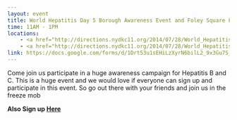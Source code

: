 ```yaml
---
layout: event
title: World Hepatitis Day 5 Borough Awareness Event and Foley Square Freeze Mob
time: 11AM - 1PM
locations:
    - <a href="http://directions.nydkc11.org/2014/07/28/World_Hepatitis_Day/">Awareness Event - Chinatown, Charles B. Wang Community Health Center, 268 Canal St</a>
    - <a href="http://directions.nydkc11.org/2014/07/28/World_Hepatitis_Day/">Foley Square Freeze Mob -  Foley Square Centre St & Worth St</a>
link: https://docs.google.com/forms/d/1Drt53u1sEHiLzXyrN6bilL2_9x3Gu7S_vXZlKe81FVo/viewform
---
```

Come join us participate in a huge awareness campaign for Hepatitis B and C.  This is a huge event and we would love if everyone can sign up and participate in this event.  So go out there with your friends and join us in the freeze mob
 
**Also Sign up [Here](https://docs.google.com/forms/d/16ODBKHkDtuM2TVZXBGsYwkZgZmx2_7YCxQmJLZ82Kis/viewform)**
